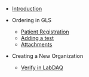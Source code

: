 * [Introduction](/)

* Ordering in GLS

  * [Patient Registration](registration.md)
  * [Adding a test](ordering.md)
  * [Attachments](attachments.md)

* Creating a New Organization
  * [Verify in LabDAQ](orgslabd.md)

<!-- * Configuration
  * [Configuration](configuration.md)
  * [Themes](themes.md)
  * [Using plugins](plugins.md)
  * [Markdown configuration](markdown.md)
  * [Language highlight](language-highlight.md) -->

  